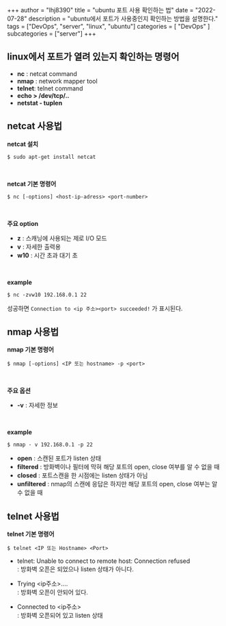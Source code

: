 +++
author = "lhj8390"
title = "ubuntu 포트 사용 확인하는 법"
date = "2022-07-28"
description = "ubuntu에서 포트가 사용중인지 확인하는 방법을 설명한다."
tags = ["DevOps", "server", "linux", "ubuntu"]
categories = [
    "DevOps"
]
subcategories = ["server"]
+++

## linux에서 포트가 열려 있는지 확인하는 명령어

- **nc** : netcat command
- **nmap** : network mapper tool
- **telnet**: telnet command
- **echo > /dev/tcp/..**
- **netstat - tuplen**

## netcat 사용법

**netcat 설치**

```
$ sudo apt-get install netcat
```
<br/>

**netcat 기본 명령어**

```
$ nc [-options] <host-ip-adress> <port-number>
```
<br/>

**주요 option**

- **z** : 스캐닝에 사용되는 제로 I/O 모드 
- **v** : 자세한 출력용 
- **w10** : 시간 초과 대기 초 

<br/>

**example**
    
```
$ nc -zvw10 192.168.0.1 22
```
    
성공하면 `Connection to <ip 주소><port> succeeded!` 가 표시된다.

## nmap 사용법

**nmap 기본 명령어**

```
$ nmap [-options] <IP 또는 hostname> -p <port>
```
<br/>

**주요 옵션**
- **-v** : 자세한 정보

<br/>

**example**
    
```
$ nmap - v 192.168.0.1 -p 22
```
- **open** : 스캔된 포트가 listen 상태
- **filtered** : 방화벽이나 필터에 막혀 해당 포트의 open, close 여부를 알 수 없을 때
- **closed** : 포트스캔을 한 시점에는 listen 상태가 아님
- **unfiltered** : nmap의 스캔에 응답은 하지만 해당 포트의 open, close 여부는 알 수 없을 때
    

## telnet 사용법

**telnet 기본 명령어**

```
$ telnet <IP 또는 Hostname> <Port>
```
- <span class="red">telnet: Unable to connect to remote host: Connection refused</span><br/>
    : 방화벽 오픈은 되었으나 listen 상태가 아니다.
    
- <span class="red">Trying <ip주소>....</span><br/>
    : 방화벽 오픈이 안되어 있다.
    
- <span class="red">Connected to <ip주소></span><br/>
    : 방화벽 오픈되어 있고 listen 상태